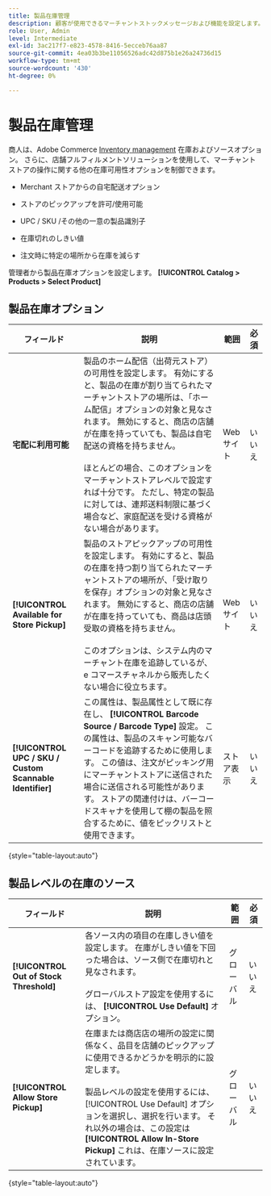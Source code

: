 ```yaml
---
title: 製品在庫管理
description: 顧客が使用できるマーチャントストックメッセージおよび機能を設定します。
role: User, Admin
level: Intermediate
exl-id: 3ac217f7-e823-4578-8416-5ecceb76aa87
source-git-commit: 4ea03b3be11056526adc42d875b1e26a24736d15
workflow-type: tm+mt
source-wordcount: '430'
ht-degree: 0%

---
```


# 製品在庫管理

商人は、Adobe Commerce [Inventory management](https://docs.magento.com/user-guide/catalog/inventory-management.html) 在庫およびソースオプション。 さらに、店舗フルフィルメントソリューションを使用して、マーチャントストアの操作に関する他の在庫可用性オプションを制御できます。

- Merchant ストアからの自宅配送オプション

- ストアのピックアップを許可/使用可能

- UPC / SKU /その他の一意の製品識別子

- 在庫切れのしきい値

- 注文時に特定の場所から在庫を減らす

管理者から製品在庫オプションを設定します。 **[!UICONTROL Catalog > Products > Select Product]**

## **製品在庫オプション**

| **フィールド** | **説明** | **範囲** | **必須** |
|----------------------------------------------------------|---------------------------------------------------------------------------------------------------------------------------------------------------------------------------------------------------------------------------------------------------------------------------------------------------------------------------------------------------------------------------------------------------------------------------------------------------------------------------------------------------------------------------------------------------------------------------------------------------|------------|--------------|
| **宅配に利用可能** | 製品のホーム配信（出荷元ストア）の可用性を設定します。 有効にすると、製品の在庫が割り当てられたマーチャントストアの場所は、「ホーム配信」オプションの対象と見なされます。 無効にすると、商店の店舗が在庫を持っていても、製品は自宅配送の資格を持ちません。</br></br>ほとんどの場合、このオプションをマーチャントストアレベルで設定すれば十分です。 ただし、特定の製品に対しては、連邦送料制限に基づく場合など、家庭配送を受ける資格がない場合があります。 | Web サイト | いいえ |
| **[!UICONTROL Available for Store Pickup]** | 製品のストアピックアップの可用性を設定します。 有効にすると、製品の在庫を持つ割り当てられたマーチャントストアの場所が、「受け取りを保存」オプションの対象と見なされます。 無効にすると、商店の店舗が在庫を持っていても、商品は店頭受取の資格を持ちません。</br></br>このオプションは、システム内のマーチャント在庫を追跡しているが、e コマースチャネルから販売したくない場合に役立ちます。 | Web サイト | いいえ |
| **[!UICONTROL UPC / SKU / Custom Scannable Identifier]** | この属性は、製品属性として既に存在し、 **[!UICONTROL Barcode Source / Barcode Type]** 設定。 この属性は、製品のスキャン可能なバーコードを追跡するために使用します。 この値は、注文がピッキング用にマーチャントストアに送信された場合に送信される可能性があります。 ストアの関連付けは、バーコードスキャナを使用して棚の製品を照合するために、値をピックリストと使用できます。 | ストア表示 | いいえ |

{style=&quot;table-layout:auto&quot;}

## 製品レベルの在庫のソース

| **フィールド** | **説明** | **範囲** | **必須** |
|-----------------------------------------|------------------------------------------------------------------------------------------------------------------------------------------------------------------------------------------------------------------------------------------------------------------------------------------------------------------------------------------------------------------------------------------------------|-----------|--------------|
| **[!UICONTROL Out of Stock Threshold]** | 各ソース内の項目の在庫しきい値を設定します。 在庫がしきい値を下回った場合は、ソース側で在庫切れと見なされます。</br></br>グローバルストア設定を使用するには、 **[!UICONTROL Use Default]** オプション。 | グローバル | いいえ |
| **[!UICONTROL Allow Store Pickup]** | 在庫または商店店の場所の設定に関係なく、品目を店舗のピックアップに使用できるかどうかを明示的に設定します。</br></br> 製品レベルの設定を使用するには、 [!UICONTROL Use Default] オプションを選択し、選択を行います。 それ以外の場合は、この設定は **[!UICONTROL Allow In-Store Pickup]** これは、在庫ソースに設定されています。 | グローバル | いいえ |

{style=&quot;table-layout:auto&quot;}

